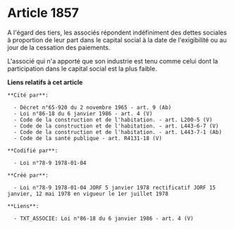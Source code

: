 # Article 1857

A l'égard des tiers, les associés répondent indéfiniment des dettes sociales à proportion de leur part dans le capital social
à la date de l'exigibilité ou au jour de la cessation des paiements.

L'associé qui n'a apporté que son industrie est tenu comme celui dont la participation dans le capital social est la plus
faible.

**Liens relatifs à cet article**

	**Cité par**:

	  - Décret n°65-920 du 2 novembre 1965 - art. 9 (Ab)
	  - Loi n°86-18 du 6 janvier 1986 - art. 4 (V)
	  - Code de la construction et de l'habitation. - art. L200-5 (V)
	  - Code de la construction et de l'habitation. - art. L443-6-7 (V)
	  - Code de la construction et de l'habitation. - art. L443-7-1 (Ab)
	  - Code de la santé publique - art. R4131-18 (V)

	**Codifié par**:

	  - Loi n°78-9 1978-01-04

	**Créé par**:

	  - Loi n°78-9 1978-01-04 JORF 5 janvier 1978 rectificatif JORF 15 janvier, 12 mai 1978 en vigueur le 1er juillet 1978

	**Liens**:

	  - TXT_ASSOCIE: Loi n°86-18 du 6 janvier 1986 - art. 4 (V)
